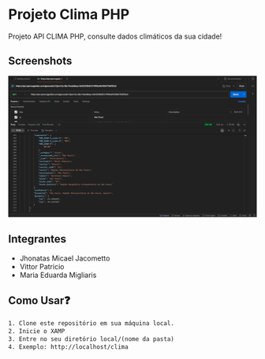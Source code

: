 # Projeto Clima PHP

Projeto API CLIMA PHP, consulte dados climáticos da sua cidade!

## Screenshots

![App Screenshot](postman.PNG)


## Integrantes

- Jhonatas Micael Jacometto
- Vittor Patricio
- Maria Eduarda Migliaris

## Como Usar❓

    1. Clone este repositório em sua máquina local.
    2. Inicie o XAMP
    3. Entre no seu diretório local/(nome da pasta)
    4. Exemplo: http://localhost/clima

